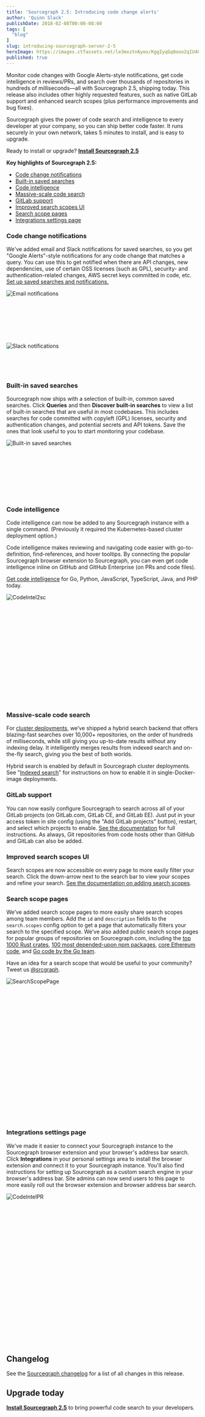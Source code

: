 ```yaml
---
title: 'Sourcegraph 2.5: Introducing code change alerts'
author: 'Quinn Slack'
publishDate: 2018-02-08T00:00-08:00
tags: [
  "blog"
]
slug: introducing-sourcegraph-server-2-5
heroImage: https://images.ctfassets.net/le3mxztn6yoo/KggIyqGq8ooo2qIU48K6S/54bfffd088d37e5ba580f4c5b0416f7e/image1.png
published: true
---
```


Monitor code changes with Google Alerts-style notifications, get code intelligence in reviews/PRs, and search over thousands of repositories in hundreds of milliseconds—all with Sourcegraph 2.5, shipping today. This release also includes other highly requested features, such as native GitLab support and enhanced search scopes (plus performance improvements and bug fixes).

Sourcegraph gives the power of code search and intelligence to every developer at your company, so you can ship better code faster. It runs securely in your own network, takes 5 minutes to install, and is easy to upgrade.

Ready to install or upgrade? **[Install Sourcegraph 2.5](https://docs.sourcegraph.com)**

**Key highlights of Sourcegraph 2.5:**
* [Code change notifications](#code-change-notifications)
* [Built-in saved searches](#built-in-saved-searches)
* [Code intelligence](#code-intelligence)
* [Massive-scale code search](#massive-scale-code-search)
* [GitLab support](#gitlab-support)
* [Improved search scopes UI](#improved-search-scopes-ui)
* [Search scope pages](#search-scope-pages)
* [Integrations settings page](#integrations-settings-page)

### Code change notifications

We've added email and Slack notifications for saved searches, so you get "Google Alerts"-style notifications for any code change that matches a query. You can use this to get notified when there are API changes, new dependencies, use of certain OSS licenses (such as GPL), security- and authentication-related changes, AWS secret keys committed in code, etc. [Set up saved searches and notifications.](https://docs.sourcegraph.com/code-search/explanations/features#saved-searches)

<div class="pa2 ba b--light-8 br2" style="padding-bottom:27.2%;height:0;position:relative;overflow:hidden;">

<img alt="Email notifications" src="//images.contentful.com/le3mxztn6yoo/6o9nJRuGk0SkQeSmaKK6I2/833d77958de99c80054c429c288c2d2a/image.png" />

</div>

<div class="pa2 ba b--light-8 br2" style="padding-bottom:15.7%;height:0;position:relative;overflow:hidden;">

<img alt="Slack notifications" src="//images.contentful.com/le3mxztn6yoo/4wKs8DV0FGWiI0eeAcKkSW/833d77958de99c80054c429c288c2d2a/image__1_.png" />

</div>

### Built-in saved searches

Sourcegraph now ships with a selection of built-in, common saved searches. Click **Queries** and then **Discover built-in searches** to view a list of built-in searches that are useful in most codebases. This includes searches for code committed with copyleft (GPL) licenses, security and authentication changes, and potential secrets and API tokens. Save the ones that look useful to you to start monitoring your codebase.

<div class="pa2 ba b--light-8 br2" style="padding-bottom:29.4%;height:0;position:relative;overflow:hidden;">

<img alt="Built-in saved searches" src="//images.contentful.com/le3mxztn6yoo/KggIyqGq8ooo2qIU48K6S/54bfffd088d37e5ba580f4c5b0416f7e/image1.png" />

</div>

### Code intelligence

Code intelligence can now be added to any Sourcegraph instance with a single command. (Previously it required the Kubernetes-based cluster deployment option.)

Code intelligence makes reviewing and navigating code easier with go-to-definition, find-references, and hover tooltips. By connecting the popular Sourcegraph browser extension to Sourcegraph, you can even get code intelligence inline on GitHub and GitHub Enterprise (on PRs and code files).

[Get code intelligence](https://docs.sourcegraph.com/extensions/language_servers/install) for Go, Python, JavaScript, TypeScript, Java, and PHP today.

<div class="pa2 ba b--light-8 br2" style="padding-bottom:56.2%;height:0;position:relative;overflow:hidden;">

<img alt="CodeIntel2sc" src="//images.contentful.com/le3mxztn6yoo/4IAoiPHByEok4aucIcg426/7af890245d6d7cd5415569938dca7973/CodeIntel2sc.gif" />

</div>


### Massive-scale code search

For [cluster deployments](https://docs.sourcegraph.com/admin/install/cluster), we’ve shipped a hybrid search backend that offers blazing-fast searches over 10,000+ repositories, on the order of hundreds of milliseconds, while still giving you up-to-date results without any indexing delay. It intelligently merges results from indexed search and on-the-fly search, giving you the best of both worlds.

Hybrid search is enabled by default in Sourcegraph cluster deployments. See "[Indexed search](https://docs.sourcegraph.com/admin/search#indexed-search)" for instructions on how to enable it in single-Docker-image deployments.

### GitLab support

You can now easily configure Sourcegraph to search across all of your GitLab projects (on GitLab.com, GitLab CE, and GitLab EE). Just put in your access token in site config (using the "Add GitLab projects" button), restart, and select which projects to enable. [See the documentation](https://docs.sourcegraph.com/integration/gitlab) for full instructions. As always, Git repositories from code hosts other than GitHub and GitLab can also be added.

### Improved search scopes UI

Search scopes are now accessible on every page to more easily filter your search. Click the down-arrow next to the search bar to view your scopes and refine your search. [See the documentation on adding search scopes](https://docs.sourcegraph.com/code-search/how-to/scopes).

### Search scope pages

We’ve added search scope pages to more easily share search scopes among team members. Add the `id` and `description` fields to the `search.scopes` config option to get a page that automatically filters your search to the specified scope. We’ve also added public search scope pages for popular groups of repositories on Sourcegraph.com, including the [top 1000 Rust crates](https://sourcegraph.com/search/scope/crates), [100 most depended-upon npm packages](https://sourcegraph.com/search/scope/npm), [core Ethereum code](https://sourcegraph.com/search/scope/ethereum), and [Go code by the Go team](https://sourcegraph.com/search/scope/goteam).

Have an idea for a search scope that would be useful to your community? Tweet us [@srcgraph](https://twitter.com/srcgraph).

<div style="padding-bottom:73.4%;height:0;position:relative;overflow:hidden;">

<img alt="SearchScopePage" src="//images.contentful.com/le3mxztn6yoo/6ayRkpUW2IMyiQIg4G0IOq/f2d68c1040778fc62b024266e374a46e/scopePage.png" />

</div>

### Integrations settings page

We've made it easier to connect your Sourcegraph instance to the Sourcegraph browser extension and your browser's address bar search. Click **Integrations** in your personal settings area to install the browser extension and connect it to your Sourcegraph instance. You'll also find instructions for setting up Sourcegraph as a custom search engine in your browser's address bar. Site admins can now send users to this page to more easily roll out the browser extension and browser address bar search.

<div style="padding-bottom:77.6%;height:0;position:relative;overflow:hidden;">

<img alt="CodeIntelPR" src="//images.contentful.com/le3mxztn6yoo/2X1iVhIUcUoMcsCCk4YeAw/67e3e6c0f2807fb38beb3bb63ba37b7f/CodeIntelPR.png" />

</div>

## Changelog

See the [Sourcegraph changelog](https://sourcegraph.com/github.com/sourcegraph/sourcegraph/-/blob/CHANGELOG.md) for a list of all changes in this release.

## Upgrade today

**[Install Sourcegraph 2.5](https://docs.sourcegraph.com)** to bring powerful code search to your developers.
